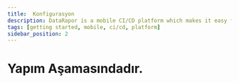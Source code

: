 ```yaml
---
title:  Konfigurasyon
description: DataRapor is a mobile CI/CD platform which makes it easy for you to manage the lifecycle of your mobile applications.
tags: [getting started, mobile, ci/cd, platform]
sidebar_position: 2
---
```

# Yapım Aşamasındadır.
 
